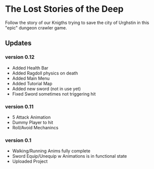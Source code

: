 # The Lost Stories of the Deep

Follow the story of our Knigths trying to save the city of Urghstin in this "epic" dungeon crawler game.



## Updates

### version 0.12

- Added Health Bar
- Added Ragdoll physics on death
- Added Main Menu
- Added Tutorial Map
- Added new sword (not in use yet)
- Fixed Sword sometimes not triggering hit

### version 0.11

- 5 Attack Animation
- Dummy Player to hit
- Roll/Avoid Mechanincs

### version 0.1
- Walking/Running Anims fully complete
- Sword Equip/Unequip w Animations is in functional state
- Uploaded Project

